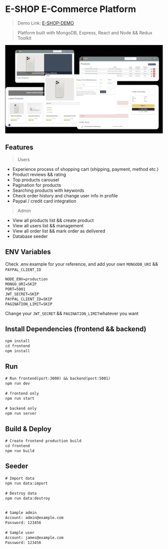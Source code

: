 # E-SHOP E-Commerce Platform
> Demo Link: [E-SHOP-DEMO](https://e-shop-a0pc.onrender.com/)

> Platform built with MongoDB, Express, React and Node && Redux Toolkit

<img src='./frontend/build/images/screenshot.jpg'>

## Features

> Users
- Experience process of shopping cart (shipping, payment, method etc.)
- Product reviews && rating
- Top products carousel
- Pagination for products
- Searching products with keywords
- Check order history and change user info in profile
- Paypal / credit card integration
  
> Admin
- View all products list && create product
- View all users list && management
- View all order list && mark order as delivered
- Database seeder

## ENV Variables

Check .env.example for your reference, and add your own `MONGODB_URI` && `PAYPAL_CLIENT_ID`

```
NODE_ENV=production
MONGO_URI=SKIP
PORT=5001
JWT_SECRET=SKIP
PAYPAL_CLIENT_ID=SKIP
PAGINATION_LIMIT=SKIP
```

Change your `JWT_SECRET` && `PAGINATION_LIMIT`whatever you want

## Install Dependencies (frontend && backend)

```
npm install
cd frontend
npm install
```

## Run

```
# Run frontend(port:3000) && backend(port:5001)
npm run dev

# frontend only
npm run start

# backend only
npm run server
```

## Build & Deploy

```
# Create frontend production build
cd frontend
npm run build
```

## Seeder

```
# Import data
npm run data:import

# Destroy data
npm run data:destroy

```

```

# Sample admin
Account: admin@example.com
Password: 123456

# Sample user
Account: james@example.com
Password: 123456

```

